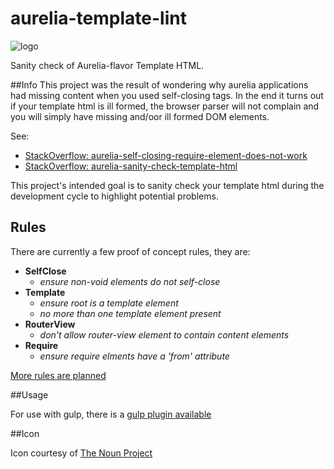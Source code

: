 # aurelia-template-lint

![logo](https://d30y9cdsu7xlg0.cloudfront.net/png/30843-200.png)

Sanity check of Aurelia-flavor Template HTML. 

##Info
This project was the result of wondering why aurelia applications had missing content when you used self-closing tags. In the end it turns out if your template html is ill formed, the browser parser will not complain and you will simply have missing and/oor ill formed DOM elements. 

See: 
* [StackOverflow: aurelia-self-closing-require-element-does-not-work](http://stackoverflow.com/questions/37300986/aurelia-self-closing-require-element-does-not-work)
* [StackOverflow: aurelia-sanity-check-template-html](http://stackoverflow.com/questions/37322985/aurelia-sanity-check-template-html)


This project's intended goal is to sanity check your template html during the development cycle to highlight potential problems. 

## Rules
There are currently a few proof of concept rules, they are: 

* **SelfClose** 
  * *ensure non-void elements do not self-close* 
* **Template** 
  * *ensure root is a template element*
  * *no more than one template element present* 
* **RouterView**
  * *don't allow router-view element to contain content elements*
* **Require**
  * *ensure require elments have a 'from' attribute*
  
[More rules are planned](https://github.com/MeirionHughes/aurelia-template-lint/labels/rule)

##Usage

For use with gulp, there is a [gulp plugin available](https://github.com/MeirionHughes/gulp-aurelia-template-lint)

##Icon

Icon courtesy of [The Noun Project](https://thenounproject.com/)
